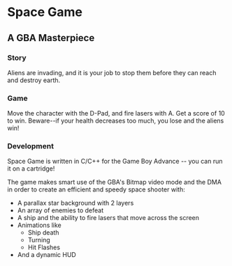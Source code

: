 # Space Game
## A GBA Masterpiece

### Story
Aliens are invading, and it is your job to stop them before they can reach and destroy earth. 

### Game
Move the character with the D-Pad, and fire lasers with A. Get a score of 10 to win. Beware--if your health decreases too much, you lose and the aliens win!

### Development
Space Game is written in C/C++ for the Game Boy Advance -- you can run it on a cartridge!

The game makes smart use of the GBA's Bitmap video mode and the DMA in order to create an efficient and speedy space shooter with:
- A parallax star background with 2 layers
- An array of enemies to defeat
- A ship and the ability to fire lasers that move across the screen
- Animations like
    - Ship death
    - Turning
    - Hit Flashes
- And a dynamic HUD
